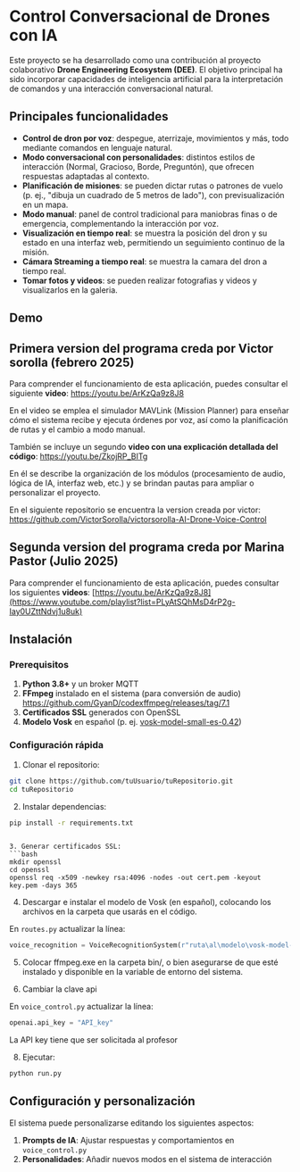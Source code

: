 # Control Conversacional de Drones con IA

Este proyecto se ha desarrollado como una contribución al proyecto colaborativo **Drone Engineering Ecosystem (DEE)**. El objetivo principal ha sido incorporar capacidades de inteligencia artificial para la interpretación de comandos y una interacción conversacional natural. 

## Principales funcionalidades

* **Control de dron por voz**: despegue, aterrizaje, movimientos y más, todo mediante comandos en lenguaje natural.
* **Modo conversacional con personalidades**: distintos estilos de interacción (Normal, Gracioso, Borde, Preguntón), que ofrecen respuestas adaptadas al contexto.
* **Planificación de misiones**: se pueden dictar rutas o patrones de vuelo (p. ej., "dibuja un cuadrado de 5 metros de lado"), con previsualización en un mapa.
* **Modo manual**: panel de control tradicional para maniobras finas o de emergencia, complementando la interacción por voz.
* **Visualización en tiempo real**: se muestra la posición del dron y su estado en una interfaz web, permitiendo un seguimiento continuo de la misión.
*  **Cámara Streaming a tiempo real**: se muestra la camara del dron a tiempo real.
*  **Tomar fotos y videos**: se pueden realizar fotografias y videos y visualizarlos en la galeria.

## Demo

## Primera version del programa creda por Victor sorolla (febrero 2025)

Para comprender el funcionamiento de esta aplicación, puedes consultar el siguiente **video**: https://youtu.be/ArKzQa9z8J8

En el video se emplea el simulador MAVLink (Mission Planner)  para enseñar cómo el sistema recibe y ejecuta órdenes por voz, así como la planificación de rutas y el cambio a modo manual.

También se incluye un segundo **video con una explicación detallada del código**: https://youtu.be/ZkojRP_BITg

En él se describe la organización de los módulos (procesamiento de audio, lógica de IA, interfaz web, etc.) y se brindan pautas para ampliar o personalizar el proyecto.

En el siguiente repositorio se encuentra la version creada por victor: https://github.com/VictorSorolla/victorsorolla-AI-Drone-Voice-Control

## Segunda version del programa creda por Marina Pastor (Julio 2025)

Para comprender el funcionamiento de esta aplicación, puedes consultar los siguientes **videos**: [https://youtu.be/ArKzQa9z8J8](https://www.youtube.com/playlist?list=PLyAtSQhMsD4rP2g-Iay0UZttNdvj1u8uk)


## Instalación

### Prerequisitos

1. **Python 3.8+** y un broker MQTT
2. **FFmpeg** instalado en el sistema (para conversión de audio) https://github.com/GyanD/codexffmpeg/releases/tag/7.1
3. **Certificados SSL** generados con OpenSSL
4. **Modelo Vosk** en español (p. ej. [vosk-model-small-es-0.42](https://alphacephei.com/vosk/models))
### Configuración rápida

1. Clonar el repositorio:
```bash
git clone https://github.com/tuUsuario/tuRepositorio.git
cd tuRepositorio
```

2. Instalar dependencias:
```bash
pip install -r requirements.txt
```
```

3. Generar certificados SSL:
```bash
mkdir openssl
cd openssl
openssl req -x509 -newkey rsa:4096 -nodes -out cert.pem -keyout key.pem -days 365
```

4. Descargar e instalar el modelo de Vosk (en español), colocando los archivos en la carpeta que usarás en el código.
   
  En `routes.py` actualizar la línea:
   
```python
voice_recognition = VoiceRecognitionSystem(r"ruta\al\modelo\vosk-model-small-es-0.42")
   ```

5. Colocar ffmpeg.exe en la carpeta bin/, o bien asegurarse de que esté instalado y disponible en la variable de entorno del sistema.
   
6. Cambiar la clave api
   
  En `voice_control.py` actualizar la línea:
  ```python
openai.api_key = "API_key"
   ```
La API key tiene que ser solicitada al profesor

8. Ejecutar:
```bash
python run.py
```

## Configuración y personalización

El sistema puede personalizarse editando los siguientes aspectos:

1. **Prompts de IA**: Ajustar respuestas y comportamientos en `voice_control.py`
2. **Personalidades**: Añadir nuevos modos en el sistema de interacción

